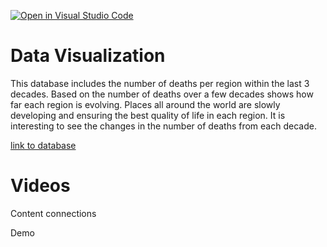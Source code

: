[![Open in Visual Studio Code](https://classroom.github.com/assets/open-in-vscode-c66648af7eb3fe8bc4f294546bfd86ef473780cde1dea487d3c4ff354943c9ae.svg)](https://classroom.github.com/online_ide?assignment_repo_id=9711953&assignment_repo_type=AssignmentRepo)
# Data Visualization 
This database includes the number of deaths per region within the last 3 decades. Based on the number of deaths over a few decades shows how far each region is evolving. Places all around the world are slowly developing and ensuring the best quality of life in each region. It is interesting to see the changes in the number of deaths from each decade. 

[link to database](https://ourworldindata.org/life-expectancy)
# Videos
Content connections

Demo


